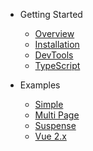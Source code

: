 - Getting Started

  - [Overview](/)
  - [Installation](getting-started/installation.md)
  - [DevTools](getting-started/devtools.md)
  - [TypeScript](getting-started/typescript.md)

- Examples

  - [Simple](examples/simple.md)
  - [Multi Page](examples/multi-page.md)
  - [Suspense](examples/suspense.md)
  - [Vue 2.x](examples/vue-2.x.md)
